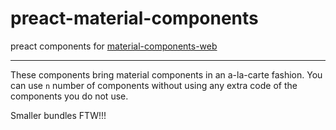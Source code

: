 # preact-material-components
preact components for [material-components-web](https://github.com/material-components/material-components-web)

---
These components bring material components in an a-la-carte fashion.
You can use `n` number of components without using any extra code of the components you do not use.

Smaller bundles FTW!!!